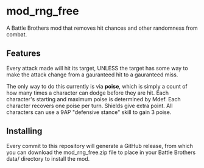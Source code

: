 # mod_rng_free

A Battle Brothers mod that removes hit chances and other randomness from combat.

## Features

Every attack made will hit its target, UNLESS the target has some way to make the attack change from a gauranteed hit to a gauranteed miss.

The only way to do this currently is via **poise**, which is simply a count of how many times a character can dodge before they are hit.
Each character's starting and maximum poise is determined by Mdef.
Each character recovers one poise per turn.
Shields give extra point.
All characters can use a 9AP "defensive stance" skill to gain 3 poise.

## Installing

Every commit to this repository will generate a GitHub release, from which you can download the mod_rng_free.zip file to place in your Battle Brothers data/ directory to install the mod.
